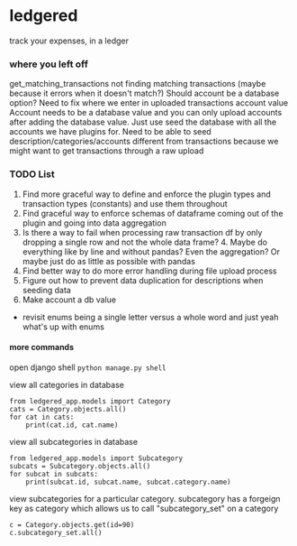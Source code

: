 # ledgered
track your expenses, in a ledger

### where you left off

get_matching_transactions not finding matching transactions (maybe because it errors when it doesn't match?)
Should account be a database option? Need to fix where we enter in uploaded transactions account value
Account needs to be a database value and you can only upload accounts after adding the database value. Just use seed the database with all the accounts we have plugins for.
Need to be able to seed description/categories/accounts different from transactions because we might want to get transactions through a raw upload

### TODO List
1. Find more graceful way to define and enforce the plugin types and transaction types (constants) and use them throughout
2. Find graceful way to enforce schemas of dataframe coming out of the plugin and going into data aggregation
3. Is there a way to fail when processing raw transaction df by only dropping a single row and not the whole data frame?
   4. Maybe do everything like by line and without pandas? Even the aggregation? Or maybe just do as little as possible with pandas
4. Find better way to do more error handling during file upload process
5. Figure out how to prevent data duplication for descriptions when seeding data
6. Make account a db value

- revisit enums being a single letter versus a whole word and just yeah what's up with enums

#### more commands
open django shell
`python manage.py shell`


view all categories in database
```
from ledgered_app.models import Category
cats = Category.objects.all()
for cat in cats:
    print(cat.id, cat.name)
```


view all subcategories in database
```
from ledgered_app.models import Subcategory
subcats = Subcategory.objects.all()
for subcat in subcats:
    print(subcat.id, subcat.name, subcat.category.name)
```


view subcategories for a particular category.
subcategory has a forgeign key as category which allows us to call "subcategory_set" on a category
```
c = Category.objects.get(id=90)
c.subcategory_set.all()
```

